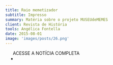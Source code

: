 ```yaml
---
title: Raio memetizador
subtitle: Impresso
summary: Matéria sobre o projeto MUSEUdeMEMES
client: Revista de História
tools: Angélica Fontella
date: 2015-08-01
image: 'images/posts/26.png'
---
```




<div class="post__share"><ul class="share__list list-reset">ACESSE A NOTÍCIA COMPLETA<li class="share__item" style="margin-left: 10px"><a class="share__link share__facebook" style="background: #fa5657" href="http://www.revistadehistoria.com.br/secao/em-dia/raio-memetizador" title="Link" rel="nofollow"><i class="fa-solid fa-link"></i></a></li></ul></div>
<!-- <div class="gallery-box"><div class="gallery"><img src="/clipping/images/example-1.jpg" loading="lazy" alt="Project"><img src="/clipping/images/example-2.jpg" loading="lazy" alt="Project"></div><em>Gallery / <a href="https://www.freepik.com/" target="_blank">Freepic</a></em></div> -->